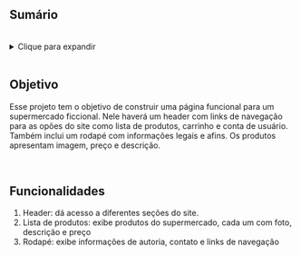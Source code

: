 
## Sumário
<br>
<details>
  <summary>Clique para expandir</summary>
  <ul>
    <li><a href="#objetivo">Objetivo</a></li>
    <li><a href="#funcionalidades">Funcionalidades</a></li>
  </ul>
</details>
<br>

## Objetivo
<p>Esse projeto tem o objetivo de construir uma página funcional para um supermercado ficcional. Nele haverá um header com links de navegação para as opões do site como lista de produtos, carrinho e conta de usuário. Também inclui um rodapé com informações legais e afins. Os produtos apresentam imagem, preço e descrição.</p>
<br>

## Funcionalidades
<ol>
  <li>Header: dá acesso a diferentes seções do site.</li>
  <li>Lista de produtos: exibe produtos do supermercado, cada um com foto, descrição e preço</li>
  <li>Rodapé: exibe informações de autoria, contato e links de navegação</li>
</ol>
<br>
